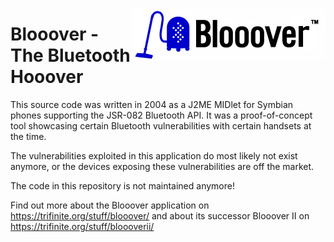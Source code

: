 <a href="https://trifinite.org/stuff/blooover/" target="_blank"><img align="right" src="/images/bloooverlogo_web.png"/></a>

# Blooover - The Bluetooth Hooover 

This source code was written in 2004 as a J2ME MIDlet for Symbian phones supporting the JSR-082 Bluetooth API. It was a proof-of-concept tool showcasing certain Bluetooth vulnerabilities with certain handsets at the time.

The vulnerabilities exploited in this application do most likely not exist anymore, or the devices exposing these vulnerabilities are off the market.

The code in this repository is not maintained anymore!

Find out more about the Blooover application on https://trifinite.org/stuff/blooover/ and about its successor Blooover II on https://trifinite.org/stuff/bloooverii/
